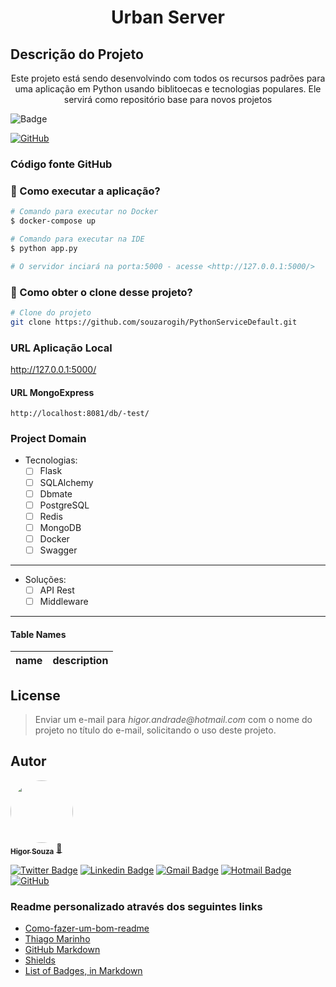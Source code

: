 <h1 align="center">Urban Server</h1>

## Descrição do Projeto
<p align="center">Este projeto está sendo desenvolvindo com todos os recursos padrões para uma
aplicação em Python usando biblitoecas e tecnologias populares.
Ele servirá como repositório base para novos projetos</p>

![Badge](https://img.shields.io/badge/Python-Flask-%237159c1?style=for-the-badge&logo=ghost)

[![GitHub](https://badgen.net/badge/icon/github?icon=github&label)](https://github.com/souzarogih/)

### Código fonte GitHub

### 🎲 Como executar a aplicação?  
```bash
# Comando para executar no Docker  
$ docker-compose up

# Comando para executar na IDE  
$ python app.py

# O servidor inciará na porta:5000 - acesse <http://127.0.0.1:5000/>
```

### 🎲 Como obter o clone desse projeto?  
```bash
# Clone do projeto
git clone https://github.com/souzarogih/PythonServiceDefault.git
```

### URL Aplicação Local
http://127.0.0.1:5000/

#### URL MongoExpress 
`http://localhost:8081/db/-test/`

### Project Domain

- Tecnologias:
  - [ ] Flask
  - [ ] SQLAlchemy
  - [ ] Dbmate
  - [ ] PostgreSQL
  - [ ] Redis
  - [ ] MongoDB
  - [ ] Docker
  - [ ] Swagger

****

- Soluções:
  - [ ] API Rest
  - [ ] Middleware
   
****

#### Table Names 
| name            | description     |
|  ------------- | ------------- |

## License
>Enviar um e-mail para _higor.andrade@hotmail.com_ com o nome do projeto no título do 
> e-mail, solicitando o uso deste projeto.


Autor
---

<a href="https://github.com/souzarogih">
 <img style="border-radius: 50%;" src="https://avatars.githubusercontent.com/u/33656742?v=4" width="100px;" alt=""/>
 <br />
 <sub><b>Higor Souza</b></sub></a> <a href="https://github.com/souzarogih" title="Rocketseat">🚀</a>


[![Twitter Badge](https://img.shields.io/badge/-@HigorSouza04-1ca0f1?style=flat-square&labelColor=1ca0f1&logo=twitter&logoColor=white&link=https://twitter.com/HigorSouza04)](https://twitter.com/i/redirect?url=https%3A%2F%2Ftwitter.com%2FHigorSouza04&t=1&cn=bG9naW5fbm90aWZpY2F0aW9uX2VtYWls&sig=a0e0273dce32a5c70e3ef154782b2ce5c4a5ef53&iid=cb7ce91830aa4ed4a58b1b4e7edbbfff&uid=343469291&nid=296+1) 
[![Linkedin Badge](https://img.shields.io/badge/-HigorSouza-blue?style=flat-square&logo=Linkedin&logoColor=white&link=https:https://www.linkedin.com/in/higor-souza-aab27051/)](https://www.linkedin.com/in/higor-souza-aab27051/) 
[![Gmail Badge](https://img.shields.io/badge/-rogih.andrade@gmail.com-c14438?style=flat-square&logo=Gmail&logoColor=white&link=mailto:rogih.andrade@gmail.com)](mailto:rogih.andrade@gmail.com)
[![Hotmail Badge](https://img.shields.io/badge/-Hotmail-0078D4?style=flat-square&amp;logo=microsoft-outlook&amp;logoColor=white&amp;link=mailto:higor.andrade@hotmail.com)](mailto:higor.andrade@hotmail.com)
[![GitHub](https://badgen.net/badge/icon/github?icon=github&label)](https://github.com/souzarogih)

### Readme personalizado através dos seguintes links

- [Como-fazer-um-bom-readme](https://blog.rocketseat.com.br/como-fazer-um-bom-readme/)
- [Thiago Marinho](https://gist.github.com/tgmarinho/931ce1ad6de9c24c7f3b6d7848de9fbd)
- [GitHub Markdown](https://github.com/ekalinin/github-markdown-toc#table-of-contents)
- [Shields](https://shields.io/)
- [List of Badges, in Markdown](https://github.com/Naereen/badges)